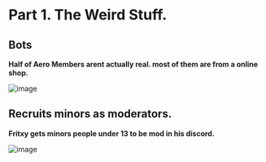 # Part 1. The Weird Stuff.

## Bots

__Half of Aero Members arent actually real. most of them are from a online shop.__

![image](https://cdn.discordapp.com/attachments/1291848709876879503/1297977229640466554/fritxy_botting_members.png.png?ex=6717e2fe&is=6716917e&hm=073142b897a48815f45bd42e22efa8775432005f44eceb1fc61df55725b66af7&)

## Recruits minors as moderators.

__Fritxy gets minors people under 13 to be mod in his discord.__

![image](https://cdn.discordapp.com/attachments/1291848709876879503/1297977229640466554/fritxy_botting_members.png.png?ex=6717e2fe&is=6716917e&hm=073142b897a48815f45bd42e22efa8775432005f44eceb1fc61df55725b66af7&)
